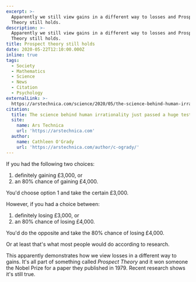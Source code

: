 ```yaml
---
excerpt: >-
  Apparently we still view gains in a different way to losses and Prospect
  Theory still holds.
description: >-
  Apparently we still view gains in a different way to losses and Prospect
  Theory still holds.
title: Prospect theory still holds
date: 2020-05-22T12:10:00.000Z
inline: true
tags:
  - Society
  - Mathematics
  - Science
  - News
  - Citation
  - Psychology
externalLink: >-
  https://arstechnica.com/science/2020/05/the-science-behind-human-irrationality-just-passed-a-huge-test/
citation:
  title: The science behind human irrationality just passed a huge test
  site:
    name: Ars Technica
    url: 'https://arstechnica.com'
  author:
    name: Cathleen O'Grady
    url: 'https://arstechnica.com/author/c-ogrady/'
---
```

If you had the following two choices: 

1. definitely gaining £3,000, or
2. an 80% chance of gaining £4,000.

You'd choose option 1 and take the certain £3,000.

However, if you had a choice between:

1. definitely losing £3,000, or
2. an 80% chance of losing £4,000.

You'd do the opposite and take the 80% chance of losing £4,000.

Or at least that's what most people would do according to research.

This apparently demonstrates how we view losses in a different way to gains. It's all part of something called *Prospect Theory* and it won someone the Nobel Prize for a paper they published in 1979. Recent research shows it's still true.




